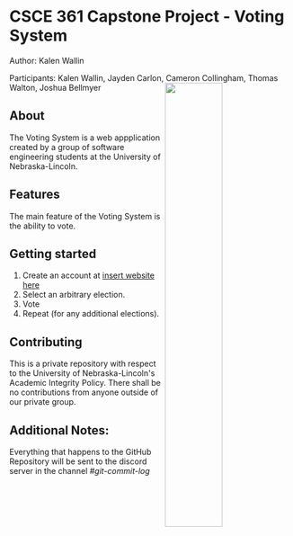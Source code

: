 # CSCE 361 Capstone Project - Voting System

Author: Kalen Wallin

Participants: Kalen Wallin, Jayden Carlon, Cameron Collingham, Thomas Walton, Joshua Bellmyer
<img align="right" src="https://raw.githubusercontent.com/kalenwallin/csce361/master/Branding/VotingSystemLogo.png?token=AHQF77BRI3WE5LETVMVQAK3AOTA26" width=45% height=45%>

## About
The Voting System is a web appplication created by a group of software engineering students at the University of Nebraska-Lincoln.

## Features
The main feature of the Voting System is the ability to vote.

## Getting started
1. Create an account at [insert website here](https://www.youtube.com/watch?v=dQw4w9WgXcQ&ab_channel=RickAstleyVEVO)
2. Select an arbitrary election.
3. Vote
4. Repeat (for any additional elections).

## Contributing
This is a private repository with respect to the University of Nebraska-Lincoln's Academic Integrity Policy. There shall be no contributions from anyone outside of our private group.

## Additional Notes:
Everything that happens to the GitHub Repository will be sent to the discord server in the channel *#git-commit-log*
